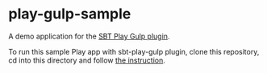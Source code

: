 # play-gulp-sample

A demo application for the [SBT Play Gulp plugin](http://www.github.com/mmizutani/sbt-play-gulp).

To run this sample Play app with sbt-play-gulp plugin, clone this repository, cd into this directory and follow [the instruction](https://github.com/mmizutani/sbt-play-gulp#how-to-use-this-sbt-plugin).
